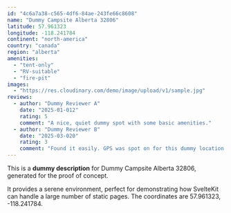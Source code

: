```yaml
---
id: "4c6a7a38-c565-4df6-84ae-243fe66c8608"
name: "Dummy Campsite Alberta 32806"
latitude: 57.961323
longitude: -118.241784
continent: "north-america"
country: "canada"
region: "alberta"
amenities:
  - "tent-only"
  - "RV-suitable"
  - "fire-pit"
images:
  - "https://res.cloudinary.com/demo/image/upload/v1/sample.jpg"
reviews:
  - author: "Dummy Reviewer A"
    date: "2025-01-012"
    rating: 5
    comment: "A nice, quiet dummy spot with some basic amenities."
  - author: "Dummy Reviewer B"
    date: "2025-03-020"
    rating: 3
    comment: "Found it easily. GPS was spot on for this dummy location."
---
```


This is a **dummy description** for Dummy Campsite Alberta 32806, generated for the proof of concept.

It provides a serene environment, perfect for demonstrating how SvelteKit can handle a large number of static pages. The coordinates are 57.961323, -118.241784.

